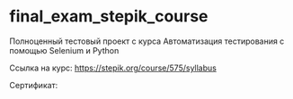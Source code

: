 # final_exam_stepik_course
Полноценный тестовый проект с курса Автоматизация тестирования с помощью Selenium и Python

Ссылка на курс: https://stepik.org/course/575/syllabus

Сертификат: 
